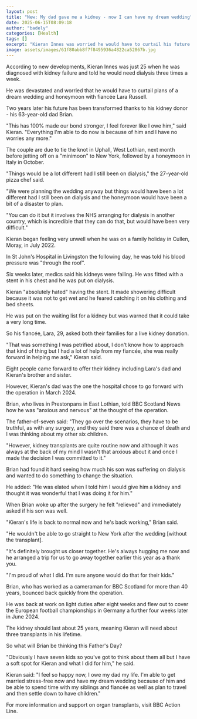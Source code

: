 ```yaml
---
layout: post
title: "New: My dad gave me a kidney - now I can have my dream wedding"
date: 2025-06-15T08:09:18
author: "badely"
categories: [Health]
tags: []
excerpt: "Kieran Innes was worried he would have to curtail his future plans when his kidneys failed."
image: assets/images/61f80abb8f7f8495936a4822ca52867b.jpg
---
```


According to new developments, Kieran Innes was just 25 when he was diagnosed with kidney failure and told he would need dialysis three times a week. 

He was devastated and worried that he would have to curtail plans of a dream wedding and honeymoon with fiancée Lara Russell. 

Two years later his future has been transformed thanks to his kidney donor - his 63-year-old dad Brian. 

"This has 100% made our bond stronger, I feel forever like I owe him," said Kieran. "Everything I'm able to do now is because of him and I have no worries any more."

The couple are due to tie the knot in Uphall, West Lothian, next month before jetting off on a "minimoon" to New York, followed by a honeymoon in Italy in October. 

"Things would be a lot different had I still been on dialysis," the 27-year-old pizza chef said.

"We were planning the wedding anyway but things would have been a lot different had I still been on dialysis and the honeymoon would have been a bit of a disaster to plan.

"You can do it but it involves the NHS arranging for dialysis in another country, which is incredible that they can do that, but would have been very difficult."

Kieran began feeling very unwell when he was on a family holiday in Cullen, Moray, in July 2022. 

In St John's Hospital in Livingston the following day, he was told his blood pressure was "through the roof". 

Six weeks later, medics said his kidneys were failing. He was fitted with a stent in his chest and he was put on dialysis. 

Kieran "absolutely hated" having the stent. It made showering difficult because it was not to get wet and he feared catching it on his clothing and bed sheets.

He was put on the waiting list for a kidney but was warned that it could take a very long time.

So his fiancée, Lara, 29, asked both their families for a live kidney donation.

"That was something I was petrified about, I don't know how to approach that kind of thing but I had a lot of help from my fiancée, she was really forward in helping me  ask," Kieran said.

Eight people came forward to offer their kidney including Lara's dad and Kieran's brother and sister.

However, Kieran's dad was the one the hospital chose to go forward with the operation in March 2024.

Brian, who lives in Prestonpans in East Lothian, told BBC Scotland News how he was "anxious and nervous" at the thought of the operation.

The father-of-seven said: "They go over the scenarios, they have to be truthful, as with any surgery, and they said there was a chance of death and I was thinking about my other six children.

"However, kidney transplants are quite routine now and although it was always at the back of my mind I wasn't that anxious about it and once I made the decision I was committed to it."

Brian had found it hard seeing how much his son was suffering on dialysis and wanted to do something to change the situation. 

He added: "He was elated when I told him I would give him a kidney and thought it was wonderful that I was doing it for him."

When Brian woke up after the surgery he felt "relieved" and immediately asked if his son was well.

"Kieran's life is back to normal now and he's back working," Brian said. 

"He wouldn't be able to go straight to New York after the wedding [without the transplant].

"It's definitely brought us closer together. He's always hugging me now and he arranged a trip for us to go away together earlier this year as a thank you.

"I'm proud of what I did. I'm sure anyone would do that for their kids."

Brian, who has worked as a cameraman for BBC Scotland for more than 40 years, bounced back quickly from the operation. 

He was back at work on light duties after eight weeks and flew out to cover the European football championships in Germany a further four weeks later in June 2024.

The kidney should last about 25 years, meaning Kieran will need about three transplants in his lifetime.

So what will Brian be thinking this Father's Day? 

"Obviously I have seven kids so you've got to think about them all but I have a soft spot for Kieran and what I did for him," he said.

Kieran said: "I feel so happy now, I owe my dad my life. I'm able to get married stress-free now and have my dream wedding because of him and be able to spend time with my siblings and fiancée as well as plan to travel and then settle down to have children." 

For more information and support on organ transplants, visit BBC Action Line. 

